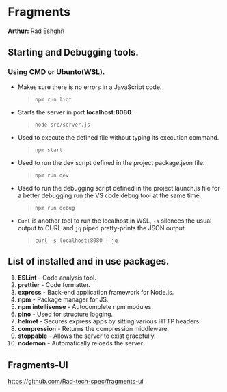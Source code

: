 # Fragments

**Arthur:** Rad Eshghi\

## Starting and Debugging tools.

### Using CMD or Ubunto(WSL).

- Makes sure there is no errors in a JavaScript code.

  > `npm run lint`

- Starts the server in port **localhost:8080**.

  > `node src/server.js`

- Used to execute the defined file without typing its execution command.

  > `npm start`

- Used to run the dev script defined in the project package.json file.

  > `npm run dev`

- Used to run the debugging script defined in the project launch.js file for a better debugging run the VS code debug tool at the same time.

  > `npm run debug`

- `Curl` is another tool to run the localhost in WSL, `-s` silences the usual output to CURL and `jq` piped pretty-prints the JSON output.

  > `curl -s localhost:8080 | jq`

## List of installed and in use packages.

1. **ESLint** - Code analysis tool.
2. **prettier** - Code formatter.
3. **express** - Back-end application framework for Node.js.
4. **npm** - Package manager for JS.
5. **npm intellisense** - Autocomplete npm modules.
6. **pino** - Used for structure logging.
7. **helmet** - Secures express apps by sitting various HTTP headers.
8. **compression** - Returns the compression middleware.
9. **stoppable** - Allows the server to exist gracefully.
10. **nodemon** - Automatically reloads the server.

## Fragments-UI 
https://github.com/Rad-tech-spec/fragments-ui
